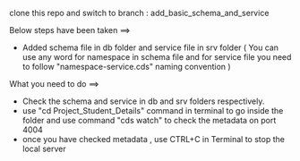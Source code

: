 clone this repo and switch to branch : add_basic_schema_and_service

Below steps have been taken ==>
* Added schema file in db folder and service file in srv folder
( You can use any word for namespace in schema file and for service file you need to follow "namespace-service.cds" naming convention )

What you need to do ==>
* Check the schema and service in db and srv folders respectively.
* use "cd Project_Student_Details" command in terminal to go inside the folder and use command "cds watch" to check the metadata on port 4004
* once you have checked metadata , use CTRL+C in Terminal to stop the local server
